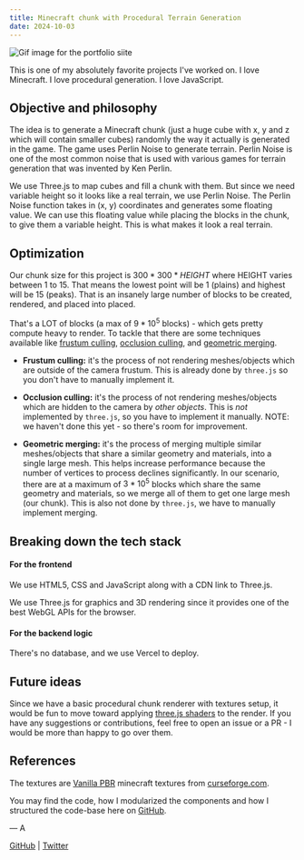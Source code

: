 ```yaml
---
title: Minecraft chunk with Procedural Terrain Generation
date: 2024-10-03
---
```


![Gif image for the portfolio siite](https://cdn.athk.dev/gif/minecraft.gif)

This is one of my absolutely favorite projects I've worked on. I love Minecraft. I love procedural generation. I love JavaScript.

## Objective and philosophy

The idea is to generate a Minecraft chunk (just a huge cube with x, y and z which will contain smaller cubes) randomly the way it actually is generated in the game. The game uses Perlin Noise to generate terrain. Perlin Noise is one of the most common noise that is used with various games for terrain generation that was invented by Ken Perlin.

We use Three.js to map cubes and fill a chunk with them. But since we need variable height so it looks like a real terrain, we use Perlin Noise. The Perlin Noise function takes in (x, y) coordinates and generates some floating value. We can use this floating value while placing the blocks in the chunk, to give them a variable height. This is what makes it look a real terrain.

## Optimization

Our chunk size for this project is $300 * 300 * HEIGHT$ where HEIGHT varies between 1 to 15. That means the lowest point will be 1 (plains) and highest will be 15 (peaks). That is an insanely large number of blocks to be created, rendered, and placed into placed.

That's a LOT of blocks (a max of $9 * 10^5$ blocks) - which gets pretty compute heavy to render. To tackle that there are some techniques available like [frustum culling](https://learnopengl.com/Guest-Articles/2021/Scene/Frustum-Culling), [occlusion culling](https://docs.godotengine.org/en/stable/tutorials/3d/occlusion_culling.html), and [geometric merging](https://medium.com/acrossthegalaxy/unity-tip-combine-meshes-for-performance-and-organization-c3515c844fdb).

- **Frustum culling:** it's the process of not rendering meshes/objects which are outside of the camera frustum. This is already done by `three.js` so you don't have to manually implement it.

- **Occlusion culling:** it's the process of not rendering meshes/objects which are hidden to the camera by _other objects_. This is _not_ implemented by `three.js`, so you have to implement it manually. NOTE: we haven't done this yet - so there's room for improvement.

- **Geometric merging:** it's the process of merging multiple similar meshes/objects that share a similar geometry and materials, into a single large mesh. This helps increase performance because the number of vertices to process declines significantly. In our scenario, there are at a maximum of $3 * 10^5$ blocks which share the same geometry and materials, so we merge all of them to get one large mesh (our chunk). This is also not done by `three.js`, we have to manually implement merging.

## Breaking down the tech stack

#### For the frontend

We use HTML5, CSS and JavaScript along with a CDN link to Three.js.

We use Three.js for graphics and 3D rendering since it provides one of the best WebGL APIs for the browser.

#### For the backend logic

There's no database, and we use Vercel to deploy.

## Future ideas

Since we have a basic procedural chunk renderer with textures setup, it would be fun to move toward applying [three.js shaders](https://threejs.org/docs/#api/en/materials/ShaderMaterial) to the render. If you have any suggestions or contributions, feel free to open an issue or a PR - I would be more than happy to go over them.

## References

The textures are [Vanilla PBR](https://www.curseforge.com/minecraft/texture-packs/vanilla-pbr) minecraft textures from [curseforge.com](https://curseforge.com/).

You may find the code, how I modularized the components and how I structured the code-base here on [GitHub](https://github.com/athkdev/minecraft).

— A

[GitHub](https://github.com/athkdev) | [Twitter](https://twitter.com/athkdev)
